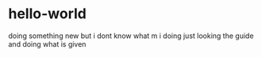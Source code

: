 # hello-world
doing something new
but i dont know what m i doing 
just looking the guide and doing what is given
